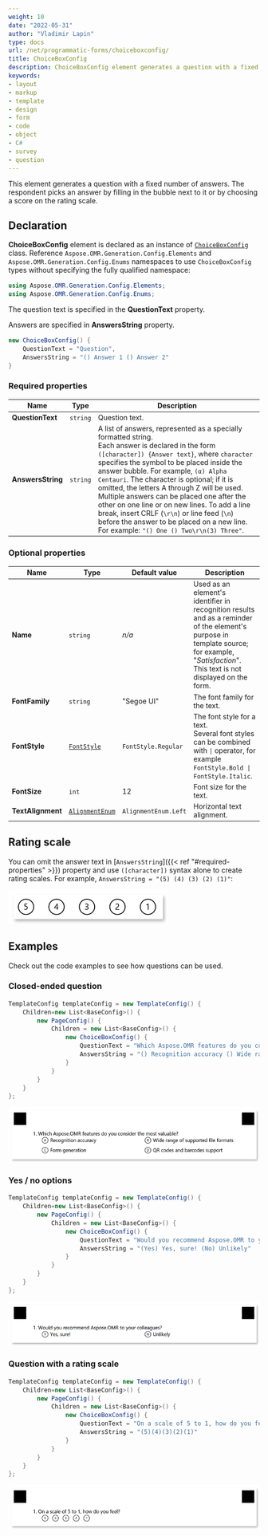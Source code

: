 ```yaml
---
weight: 10
date: "2022-05-31"
author: "Vladimir Lapin"
type: docs
url: /net/programmatic-forms/choiceboxconfig/
title: ChoiceBoxConfig
description: ChoiceBoxConfig element generates a question with a fixed number of answers.
keywords:
- layout
- markup
- template
- design
- form
- code
- object
- C#
- survey
- question
---
```


This element generates a question with a fixed number of answers. The respondent picks an answer by filling in the bubble next to it or by choosing a score on the rating scale.

## Declaration

**ChoiceBoxConfig** element is declared as an instance of [`ChoiceBoxConfig`](https://reference.aspose.com/omr/net/aspose.omr.generation.config.elements/choiceboxconfig/) class. Reference `Aspose.OMR.Generation.Config.Elements` and `Aspose.OMR.Generation.Config.Enums` namespaces to use `ChoiceBoxConfig` types without specifying the fully qualified namespace:

```csharp
using Aspose.OMR.Generation.Config.Elements;
using Aspose.OMR.Generation.Config.Enums;
```

The question text is specified in the **QuestionText** property.

Answers are specified in **AnswersString** property.

```csharp
new ChoiceBoxConfig() {
	QuestionText = "Question",
	AnswersString = "() Answer 1 () Answer 2"
}
```

### Required properties

Name | Type | Description
---- | ---- | -----------
**QuestionText** | `string` | Question text.
**AnswersString** | `string` | A list of answers, represented as a specially formatted string.<br />Each answer is declared in the form `([character]) {Answer text}`, where `character` specifies the symbol to be placed inside the answer bubble. For example, `(α) Alpha Centauri`. The character is optional; if it is omitted, the letters A through Z will be used.<br />Multiple answers can be placed one after the other on one line or on new lines. To add a line break, insert CRLF (`\r\n`) or line feed (`\n`) before the answer to be placed on a new line. For example: `"() One () Two\r\n(3) Three"`.

### Optional properties

Name | Type | Default value | Description
---- | ---- | ------------- | -----------
**Name** | `string` | _n/a_ | Used as an element's identifier in recognition results and as a reminder of the element's purpose in template source; for example, "_Satisfaction_".<br />This text is not displayed on the form.
**FontFamily** | `string` | "Segoe UI" | The font family for the text.
**FontStyle** | [`FontStyle`](https://reference.aspose.com/omr/net/aspose.omr.generation/fontstyle/) | `FontStyle.Regular` | The font style for a text.<br />Several font styles can be combined with `\|` operator, for example `FontStyle.Bold \| FontStyle.Italic`.
**FontSize** | `int` | 12 | Font size for the text.
**TextAlignment** | [`AlignmentEnum`](https://reference.aspose.com/omr/net/aspose.omr.generation.config.enums/alignmentenum/) | `AlignmentEnum.Left` | Horizontal text alignment.

## Rating scale

You can omit the answer text in [`AnswersString`]({{< ref "#required-properties" >}}) property and use `([character])` syntax alone to create rating scales. For example, `AnswersString = "(5) (4) (3) (2) (1)"`:

![Rating scale](rating-scale-example.png)

## Examples

Check out the code examples to see how questions can be used.

### Closed-ended question

```csharp
TemplateConfig templateConfig = new TemplateConfig() {
	Children=new List<BaseConfig>() {
		new PageConfig() {
			Children = new List<BaseConfig>() {
				new ChoiceBoxConfig() {
					QuestionText = "Which Aspose.OMR features do you consider the most valuable?",
					AnswersString = "() Recognition accuracy () Wide range of supported file formats\r\n() Form generation () QR codes and barcodes support"
				}
			}
		}
	}
};
```

![Closed-ended question example](closed-ended-question-example.png)

### Yes / no options

```csharp
TemplateConfig templateConfig = new TemplateConfig() {
	Children=new List<BaseConfig>() {
		new PageConfig() {
			Children = new List<BaseConfig>() {
				new ChoiceBoxConfig() {
					QuestionText = "Would you recommend Aspose.OMR to your colleagues?",
					AnswersString = "(Yes) Yes, sure! (No) Unlikely"
				}
			}
		}
	}
};
```

![Yes / no options example](yes-no-example.png)

### Question with a rating scale

```csharp
TemplateConfig templateConfig = new TemplateConfig() {
	Children=new List<BaseConfig>() {
		new PageConfig() {
			Children = new List<BaseConfig>() {
				new ChoiceBoxConfig() {
					QuestionText = "On a scale of 5 to 1, how do you feel?",
					AnswersString = "(5)(4)(3)(2)(1)"
				}
			}
		}
	}
};
```

![Question with a rating scale](question-with-rating-scale-example.png)
